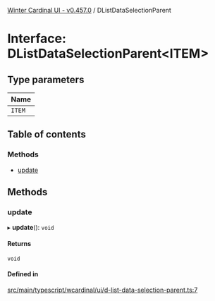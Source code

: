 [Winter Cardinal UI - v0.457.0](../index.md) / DListDataSelectionParent

# Interface: DListDataSelectionParent\<ITEM\>

## Type parameters

| Name |
| :------ |
| `ITEM` |

## Table of contents

### Methods

- [update](DListDataSelectionParent.md#update)

## Methods

### update

▸ **update**(): `void`

#### Returns

`void`

#### Defined in

[src/main/typescript/wcardinal/ui/d-list-data-selection-parent.ts:7](https://github.com/winter-cardinal/winter-cardinal-ui/blob/v0.457.0/src/main/typescript/wcardinal/ui/d-list-data-selection-parent.ts#L7)
